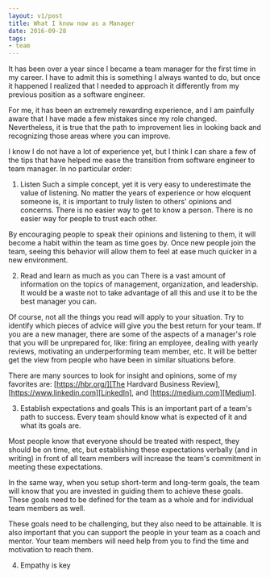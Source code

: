 ```yaml
---
layout: v1/post
title: What I know now as a Manager
date: 2016-09-28
tags:
- team
---
```

It has been over a year since I became a team manager for the first time in my career. I have to admit this is something I always wanted to do, but once it happened I realized that I needed to approach it differently from my previous position as a software engineer.

For me, it has been an extremely rewarding experience, and I am painfully aware that I have made a few mistakes since my role changed. Nevertheless, it is true that the path to improvement lies in looking back and recognizing those areas where you can improve.

I know I do not have a lot of experience yet, but I think I can share a few of the tips that have helped me ease the transition from software engineer to team manager. In no particular order:

1. Listen
Such a simple concept, yet it is very easy to underestimate the value of listening. No matter the years of experience or how eloquent someone is, it is important to truly listen to others' opinions and concerns. There is no easier way to get to know a person. There is no easier way for people to trust each other.

By encouraging people to speak their opinions and listening to them, it will become a habit within the team as time goes by. Once new people join the team, seeing this behavior will allow them to feel at ease much quicker in a new environment.

2. Read and learn as much as you can
There is a vast amount of information on the topics of management, organization, and leadership. It would be a waste not to take advantage of all this and use it to be the best manager you can.

Of course, not all the things you read will apply to your situation. Try to identify which pieces of advice will give you the best return for your team. If you are a new manager, there are some of the aspects of a manager's role that you will be unprepared for, like: firing an employee, dealing with yearly reviews, motivating an underperforming team member, etc. It will be better get the view  from people who have been in similar situations before.

There are many sources to look for insight and opinions, some of my favorites are: [https://hbr.org/][The Hardvard Business Review], [https://www.linkedin.com][LinkedIn], and [https://medium.com][Medium].

3. Establish expectations and goals
This is an important part of a team's path to success. Every team should know what is expected of it and what its goals are.

Most people know that everyone should be treated with respect, they should be on time, etc, but establishing these expectations verbally (and in writing) in front of all team members will increase the team's commitment in meeting these expectations.

In the same way, when you setup short-term and long-term goals, the team will know that you are invested in guiding them to achieve these goals. These goals need to be defined for the team as a whole and for individual team members as well.

These goals need to be challenging, but they also need to be attainable. It is also important that you can support the people in your team as a coach and mentor. Your team members will need help from you to find the time and motivation to reach them.

4. Empathy is key
